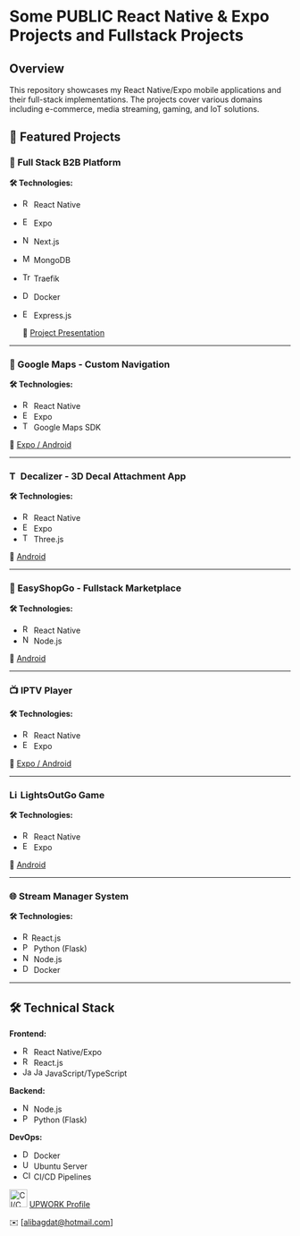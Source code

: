 # Some PUBLIC React Native & Expo Projects and Fullstack Projects

## Overview
This repository showcases my React Native/Expo mobile applications and their full-stack implementations. The projects cover various domains including e-commerce, media streaming, gaming, and IoT solutions.

## 🚀 Featured Projects

### 🏢 Full Stack B2B Platform 
**🛠️ Technologies:** 
- <img src="https://img.icons8.com/color/48/000000/react-native.png" width="16" height="16" alt="React Native"/> React Native  
- <img src="https://img.icons8.com/color/48/000000/expo.png" width="16" height="16" alt="Expo"/> Expo
- <img src="https://img.icons8.com/color/48/000000/nextjs.png" width="16" height="16" alt="Next.js"/> Next.js&nbsp;&nbsp;
- <img src="https://img.icons8.com/color/48/000000/mongodb.png" width="16" height="16" alt="MongoDB"/> MongoDB&nbsp;&nbsp;
- <img src="https://img.icons8.com/color/48/000000/traefik.png" width="16" height="16" alt="Traefik"/> Traefik&nbsp;&nbsp;
- <img src="https://img.icons8.com/color/48/000000/docker.png" width="16" height="16" alt="Docker"/> Docker&nbsp;&nbsp;
- <img src="https://img.icons8.com/color/48/000000/express-js.png" width="16" height="16" alt="Express.js"/> Express.js

  🔗 [Project Presentation](micro-services.md)
  
---
  
### 📱 Google Maps - Custom Navigation 
**🛠️ Technologies:**  
- <img src="https://img.icons8.com/color/48/000000/react-native.png" width="16" height="16" alt="React Native"/> React Native  
- <img src="https://img.icons8.com/color/48/000000/expo.png" width="16" height="16" alt="Expo"/> Expo  
- <img src="https://upload.wikimedia.org/wikipedia/commons/3/39/Google_Maps_icon_%282015-2020%29.svg" width="16" height="16" alt="Three.js"/> Google Maps SDK

🔗 [Expo / Android](https://expo.dev/accounts/alibagdat/projects/route-tester/builds/bce30e8c-2b85-48b6-aa94-ef651c986ea7)

---

### <img src="https://play-lh.googleusercontent.com/RCpdQQ-wBapemEJLJ1FS0AHd7BlJmeKhQx9fZssUb0THsHOE33YdRkA529m17C-Otg=w480-h960-rw" width="16" height="16" alt="Three.js"/> Decalizer - 3D Decal Attachment App
**🛠️ Technologies:**  
- <img src="https://img.icons8.com/color/48/000000/react-native.png" width="16" height="16" alt="React Native"/> React Native  
- <img src="https://img.icons8.com/color/48/000000/expo.png" width="16" height="16" alt="Expo"/> Expo  
- <img src="https://canada1.discourse-cdn.com/flex035/uploads/threejs/original/2X/e/e4f86d2200d2d35c30f7b1494e96b9595ebc2751.png" width="16" height="16" alt="Three.js"/> Three.js  

🔗 [Android](https://play.google.com/store/apps/details?id=net.ioxtech.decalizer)

---

### 🛒 EasyShopGo - Fullstack Marketplace
**🛠️ Technologies:**  
- <img src="https://img.icons8.com/color/48/000000/react-native.png" width="16" height="16" alt="React Native"/> React Native  
- <img src="https://img.icons8.com/color/48/000000/nodejs.png" width="16" height="16" alt="Node.js"/> Node.js  

🔗 [Android](https://play.google.com/store/apps/details?id=de.ioxtech.easyshopgo)

---

### 📺 IPTV Player
**🛠️ Technologies:**  
- <img src="https://img.icons8.com/color/48/000000/react-native.png" width="16" height="16" alt="React Native"/> React Native  
- <img src="https://img.icons8.com/color/48/000000/expo.png" width="16" height="16" alt="Expo"/> Expo  

🔗 [Expo / Android](https://expo.dev/accounts/alibagdat/projects/sparkytv/builds/f61955bd-b6ff-4d9a-8802-c1c89504a034)

---

### <img src="https://play-lh.googleusercontent.com/1glkP2pCW43iM0bwE43axlSQOByw6VvxTFbfafHz6CTXCsb4Wr4my9Nud-oN2WnQXg=w480-h960-rw" width="16" height="16" alt="LightsOutGo"/> LightsOutGo Game
**🛠️ Technologies:**  
- <img src="https://img.icons8.com/color/48/000000/react-native.png" width="16" height="16" alt="React Native"/> React Native  
- <img src="https://img.icons8.com/color/48/000000/expo.png" width="16" height="16" alt="Expo"/> Expo  

🔗 [Android](https://play.google.com/store/apps/details?id=de.lightsoutgo.iox&hl=en)

---

### 🌐 Stream Manager System
**🛠️ Technologies:**  
- <img src="https://cdn.worldvectorlogo.com/logos/react-1.svg" width="16" height="16" alt="React"/>React.js  
- <img src="https://img.icons8.com/color/48/000000/python.png" width="16" height="16" alt="Python"/> Python (Flask)  
- <img src="https://img.icons8.com/color/48/000000/nodejs.png" width="16" height="16" alt="Node.js"/> Node.js  
- <img src="https://img.icons8.com/color/48/000000/docker.png" width="16" height="16" alt="Docker"/> Docker  

---

## 🛠️ Technical Stack

**Frontend:**  
- <img src="https://img.icons8.com/color/48/000000/react-native.png" width="16" height="16" alt="React Native"/> React Native/Expo  
- <img src="https://cdn.worldvectorlogo.com/logos/react-1.svg" width="16" height="16" alt="React"/> React.js  
- <img src="https://img.icons8.com/color/48/000000/javascript.png" width="16" height="16" alt="JavaScript"/> <img src="https://img.icons8.com/color/48/000000/typescript.png" width="16" height="16" alt="JavaScript"/> JavaScript/TypeScript  

**Backend:**  
- <img src="https://img.icons8.com/color/48/000000/nodejs.png" width="16" height="16" alt="Node.js"/> Node.js  
- <img src="https://img.icons8.com/color/48/000000/python.png" width="16" height="16" alt="Python"/> Python (Flask)  

**DevOps:**  
- <img src="https://img.icons8.com/color/48/000000/docker.png" width="16" height="16" alt="Docker"/> Docker  
- <img src="https://img.icons8.com/color/48/000000/ubuntu.png" width="16" height="16" alt="Ubuntu"/> Ubuntu Server  
- <img src="https://img.icons8.com/color/48/000000/continuous-integration.png" width="16" height="16" alt="CI/CD"/> CI/CD Pipelines  


<img src="https://play-lh.googleusercontent.com/PgAl0V1pWvER7X9ViFrBaT9Pxye4pRH5Nr9JlD5RbKjNX0bcMRp007dQhd17b0Y28Rwv=w480-h960-rw" width="32" height="32" alt="CI/CD"/> [UPWORK Profile](https://www.upwork.com/freelancers/~01823d02b62880312c?mp_source=share) 

✉️ [alibagdat@hotmail.com]  

